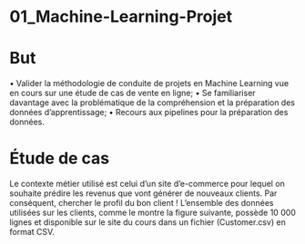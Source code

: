 # 01_Machine-Learning-Projet

# But
• Valider la méthodologie de conduite de projets en Machine Learning vue en cours sur une
étude de cas de vente en ligne;
• Se familiariser davantage avec la problématique de la compréhension et la préparation des
données d’apprentissage;
• Recours aux pipelines pour la préparation des données.
# Étude de cas
Le contexte métier utilisé est celui d’un site d’e-commerce pour lequel on souhaite prédire les revenus
que vont générer de nouveaux clients. Par conséquent, chercher le profil du bon client ! L’ensemble
des données utilisées sur les clients, comme le montre la figure suivante, possède 10 000 lignes et
disponible sur le site du cours dans un fichier (Customer.csv) en format CSV.
